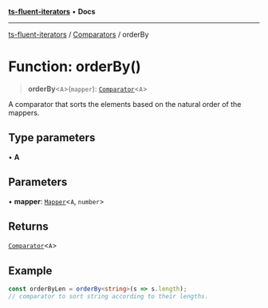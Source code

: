 [**ts-fluent-iterators**](../../../README.md) • **Docs**

---

[ts-fluent-iterators](../../../README.md) / [Comparators](../README.md) / orderBy

# Function: orderBy()

> **orderBy**\<`A`\>(`mapper`): [`Comparator`](../../../type-aliases/Comparator.md)\<`A`\>

A comparator that sorts the elements based on the natural order of the mappers.

## Type parameters

• **A**

## Parameters

• **mapper**: [`Mapper`](../../../type-aliases/Mapper.md)\<`A`, `number`\>

## Returns

[`Comparator`](../../../type-aliases/Comparator.md)\<`A`\>

## Example

```ts
const orderByLen = orderBy<string>(s => s.length);
// comparator to sort string according to their lengths.
```
